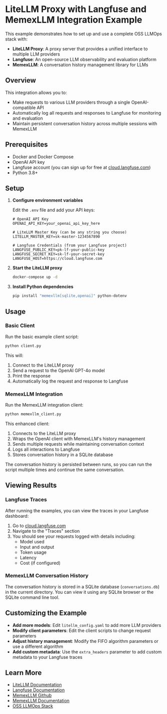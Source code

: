 # LiteLLM Proxy with Langfuse and MemexLLM Integration Example

This example demonstrates how to set up and use a complete OSS LLMOps stack with:

- **LiteLLM Proxy**: A proxy server that provides a unified interface to multiple LLM providers
- **Langfuse**: An open-source LLM observability and evaluation platform
- **MemexLLM**: A conversation history management library for LLMs

## Overview

This integration allows you to:
- Make requests to various LLM providers through a single OpenAI-compatible API
- Automatically log all requests and responses to Langfuse for monitoring and evaluation
- Maintain persistent conversation history across multiple sessions with MemexLLM

## Prerequisites

- Docker and Docker Compose
- OpenAI API key
- Langfuse account (you can sign up for free at [cloud.langfuse.com](https://cloud.langfuse.com))
- Python 3.8+

## Setup

1. **Configure environment variables**

   Edit the `.env` file and add your API keys:

   ```
   # OpenAI API Key
   OPENAI_API_KEY=your_openai_api_key_here

   # LiteLLM Master Key (can be any string you choose)
   LITELLM_MASTER_KEY=sk-master-1234567890

   # Langfuse Credentials (from your Langfuse project)
   LANGFUSE_PUBLIC_KEY=pk-lf-your-public-key
   LANGFUSE_SECRET_KEY=sk-lf-your-secret-key
   LANGFUSE_HOST=https://cloud.langfuse.com
   ```

2. **Start the LiteLLM proxy**

   ```bash
   docker-compose up -d
   ```

3. **Install Python dependencies**

   ```bash
   pip install "memexllm[sqlite,openai]" python-dotenv
   ```

## Usage

### Basic Client

Run the basic example client script:

```bash
python client.py
```

This will:
1. Connect to the LiteLLM proxy
2. Send a request to the OpenAI GPT-4o model
3. Print the response
4. Automatically log the request and response to Langfuse

### MemexLLM Integration

Run the MemexLLM integration client:

```bash
python memexllm_client.py
```

This enhanced client:
1. Connects to the LiteLLM proxy
2. Wraps the OpenAI client with MemexLLM's history management
3. Sends multiple requests while maintaining conversation context
4. Logs all interactions to Langfuse
5. Stores conversation history in a SQLite database

The conversation history is persisted between runs, so you can run the script multiple times and continue the same conversation.

## Viewing Results

### Langfuse Traces

After running the examples, you can view the traces in your Langfuse dashboard:

1. Go to [cloud.langfuse.com](https://cloud.langfuse.com)
2. Navigate to the "Traces" section
3. You should see your requests logged with details including:
   - Model used
   - Input and output
   - Token usage
   - Latency
   - Cost (if configured)

### MemexLLM Conversation History

The conversation history is stored in a SQLite database (`conversations.db`) in the current directory. You can view it using any SQLite browser or the SQLite command line tool.

## Customizing the Example

- **Add more models**: Edit `litellm_config.yaml` to add more LLM providers
- **Modify client parameters**: Edit the client scripts to change request parameters
- **Adjust history management**: Modify the FIFO algorithm parameters or use a different algorithm
- **Add custom metadata**: Use the `extra_headers` parameter to add custom metadata to your Langfuse traces

## Learn More

- [LiteLLM Documentation](https://docs.litellm.ai/)
- [Langfuse Documentation](https://langfuse.com/docs)
- [MemexLLM Github](https://github.com/memexllm)
- [MemexLLM Documentation](https://eyenpi.github.io/MemexLLM/)
- [OSS LLMOps Stack](https://oss-llmops-stack.com/docs) 